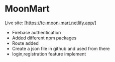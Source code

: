 # MoonMart

Live site:
[https://tc-moon-mart.netlify.app/]

- Firebase authentication
- Added different npm packages
- Route added
- Create a json file in github and used from there
- login,registration feature implement
